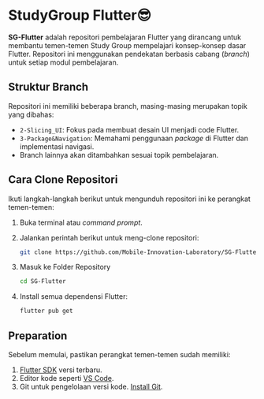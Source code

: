 # StudyGroup Flutter😎

**SG-Flutter** adalah repositori pembelajaran Flutter yang dirancang untuk membantu temen-temen Study Group mempelajari konsep-konsep dasar Flutter. Repositori ini menggunakan pendekatan berbasis cabang (_branch_) untuk setiap modul pembelajaran.

## Struktur Branch

Repositori ini memiliki beberapa branch, masing-masing merupakan topik yang dibahas:

- `2-Slicing_UI`: Fokus pada membuat desain UI menjadi code Flutter.
- `3-Package&Navigation`: Memahami penggunaan _package_ di Flutter dan implementasi navigasi.
- Branch lainnya akan ditambahkan sesuai topik pembelajaran.

## Cara Clone Repositori

Ikuti langkah-langkah berikut untuk mengunduh repositori ini ke perangkat temen-temen:

1. Buka terminal atau _command prompt_.
2. Jalankan perintah berikut untuk meng-clone repositori:

   ```bash
   git clone https://github.com/Mobile-Innovation-Laboratory/SG-Flutter.git
   ```

3. Masuk ke Folder Repository
   ```bash
   cd SG-Flutter
   ```
4. Install semua dependensi Flutter:
   ```bash
   flutter pub get
   ```

## Preparation

Sebelum memulai, pastikan perangkat temen-temen sudah memiliki:

1. [Flutter SDK](https://docs.flutter.dev/get-started/install) versi terbaru.
2. Editor kode seperti [VS Code](https://code.visualstudio.com/).
3. Git untuk pengelolaan versi kode. [Install Git](https://git-scm.com/).
